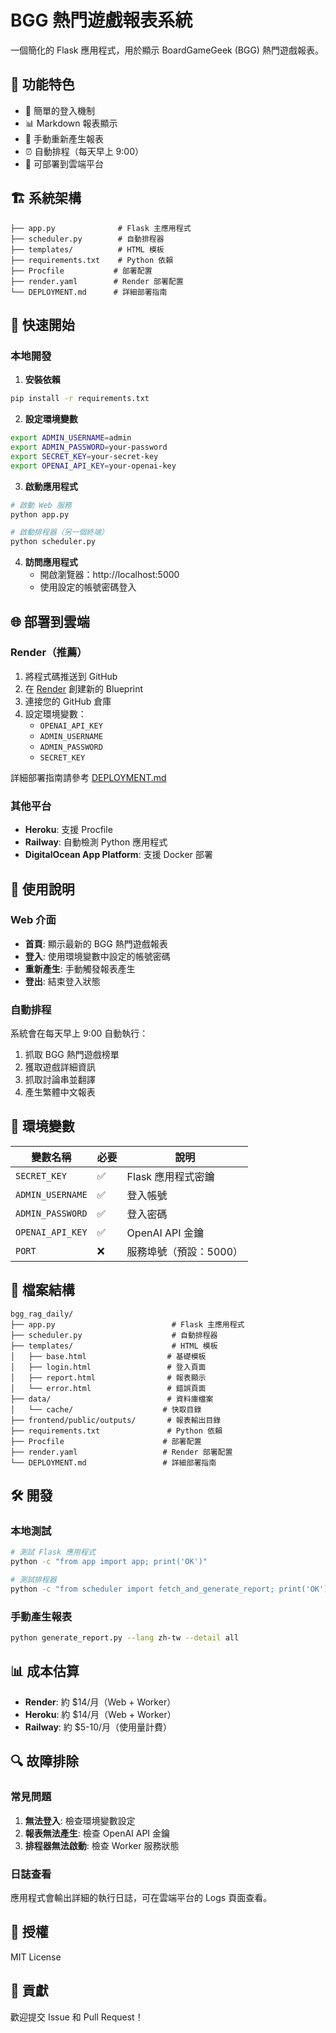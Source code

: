 # BGG 熱門遊戲報表系統

一個簡化的 Flask 應用程式，用於顯示 BoardGameGeek (BGG) 熱門遊戲報表。

## 🎯 功能特色

- 🔐 簡單的登入機制
- 📊 Markdown 報表顯示
- 🔄 手動重新產生報表
- ⏰ 自動排程（每天早上 9:00）
- 🚀 可部署到雲端平台

## 🏗️ 系統架構

```
├── app.py              # Flask 主應用程式
├── scheduler.py        # 自動排程器
├── templates/          # HTML 模板
├── requirements.txt    # Python 依賴
├── Procfile           # 部署配置
├── render.yaml        # Render 部署配置
└── DEPLOYMENT.md      # 詳細部署指南
```

## 🚀 快速開始

### 本地開發

1. **安裝依賴**
```bash
pip install -r requirements.txt
```

2. **設定環境變數**
```bash
export ADMIN_USERNAME=admin
export ADMIN_PASSWORD=your-password
export SECRET_KEY=your-secret-key
export OPENAI_API_KEY=your-openai-key
```

3. **啟動應用程式**
```bash
# 啟動 Web 服務
python app.py

# 啟動排程器（另一個終端）
python scheduler.py
```

4. **訪問應用程式**
   - 開啟瀏覽器：http://localhost:5000
   - 使用設定的帳號密碼登入

## 🌐 部署到雲端

### Render（推薦）

1. 將程式碼推送到 GitHub
2. 在 [Render](https://render.com) 創建新的 Blueprint
3. 連接您的 GitHub 倉庫
4. 設定環境變數：
   - `OPENAI_API_KEY`
   - `ADMIN_USERNAME`
   - `ADMIN_PASSWORD`
   - `SECRET_KEY`

詳細部署指南請參考 [DEPLOYMENT.md](DEPLOYMENT.md)

### 其他平台

- **Heroku**: 支援 Procfile
- **Railway**: 自動檢測 Python 應用程式
- **DigitalOcean App Platform**: 支援 Docker 部署

## 📱 使用說明

### Web 介面

- **首頁**: 顯示最新的 BGG 熱門遊戲報表
- **登入**: 使用環境變數中設定的帳號密碼
- **重新產生**: 手動觸發報表產生
- **登出**: 結束登入狀態

### 自動排程

系統會在每天早上 9:00 自動執行：

1. 抓取 BGG 熱門遊戲榜單
2. 獲取遊戲詳細資訊
3. 抓取討論串並翻譯
4. 產生繁體中文報表

## 🔧 環境變數

| 變數名稱 | 必要 | 說明 |
|---------|------|------|
| `SECRET_KEY` | ✅ | Flask 應用程式密鑰 |
| `ADMIN_USERNAME` | ✅ | 登入帳號 |
| `ADMIN_PASSWORD` | ✅ | 登入密碼 |
| `OPENAI_API_KEY` | ✅ | OpenAI API 金鑰 |
| `PORT` | ❌ | 服務埠號（預設：5000） |

## 📁 檔案結構

```
bgg_rag_daily/
├── app.py                          # Flask 主應用程式
├── scheduler.py                    # 自動排程器
├── templates/                      # HTML 模板
│   ├── base.html                  # 基礎模板
│   ├── login.html                 # 登入頁面
│   ├── report.html                # 報表顯示
│   └── error.html                 # 錯誤頁面
├── data/                          # 資料庫檔案
│   └── cache/                    # 快取目錄
├── frontend/public/outputs/       # 報表輸出目錄
├── requirements.txt               # Python 依賴
├── Procfile                      # 部署配置
├── render.yaml                   # Render 部署配置
└── DEPLOYMENT.md                 # 詳細部署指南
```

## 🛠️ 開發

### 本地測試

```bash
# 測試 Flask 應用程式
python -c "from app import app; print('OK')"

# 測試排程器
python -c "from scheduler import fetch_and_generate_report; print('OK')"
```

### 手動產生報表

```bash
python generate_report.py --lang zh-tw --detail all
```

## 📊 成本估算

- **Render**: 約 $14/月（Web + Worker）
- **Heroku**: 約 $14/月（Web + Worker）
- **Railway**: 約 $5-10/月（使用量計費）

## 🔍 故障排除

### 常見問題

1. **無法登入**: 檢查環境變數設定
2. **報表無法產生**: 檢查 OpenAI API 金鑰
3. **排程器無法啟動**: 檢查 Worker 服務狀態

### 日誌查看

應用程式會輸出詳細的執行日誌，可在雲端平台的 Logs 頁面查看。

## 📄 授權

MIT License

## 🤝 貢獻

歡迎提交 Issue 和 Pull Request！